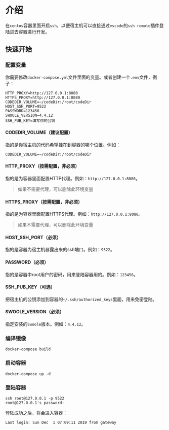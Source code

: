 # 介绍

在`centos`容器里面开启`ssh`，以便宿主机可以直接通过`vscode`的`ssh remote`插件登陆进去容器进行开发。

## 快速开始

### 配置变量

你需要修改`docker-compose.yml`文件里面的变量。或者创建一个`.env`文件，例子：

```shell
HTTP_PROXY=http://127.0.0.1:8080
HTTPS_PROXY=http://127.0.0.1:8080
CODEDIR_VOLUME=~/codeDir:/root/codeDir
HOST_SSH_PORT=9522
PASSWORD=123456
SWOOLE_VERSION=4.4.12
SSH_PUB_KEY=填写你的公钥
```

#### CODEDIR_VOLUME（建议配置）

指的是你宿主机的代码希望挂在到容器的哪个位置。例如：

```shell
CODEDIR_VOLUME=~/codeDir:/root/codeDir
```

#### HTTP_PROXY（按需配置，非必须）

指的是为容器里面配置HTTP代理。例如：`http://127.0.0.1:8080`。

> 如果不需要代理，可以删除此环境变量

#### HTTPS_PROXY（按需配置，非必须）

指的是为容器里面配置HTTPS代理。例如：`http://127.0.0.1:8080`。

> 如果不需要代理，可以删除此环境变量

#### HOST_SSH_PORT（必须）

指的是容器为宿主机暴露出来的ssh端口。例如：`9522`。

#### PASSWORD（必须）

指的是容器中root用户的密码，用来登陆容器用的。例如：`123456`。

#### SSH_PUB_KEY（可选）

把宿主机的公钥添加到容器的`~/.ssh/authorized_keys`里面，用来免密登陆。

#### SWOOLE_VERSION（必须）

指定安装的`Swoole`版本。例如：`4.4.12`。

### 编译镜像

```shell
docker-compose build
```

### 启动容器

```shell
docker-compose up -d
```

### 登陆容器

```shell
ssh root@127.0.0.1 -p 9522
root@127.0.0.1's password:
```

登陆成功之后，将会进入容器：

```shell
Last login: Sun Dec  1 07:09:11 2019 from gateway
```
